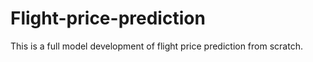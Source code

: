 # Flight-price-prediction
This is a full model development of flight price prediction from scratch.
